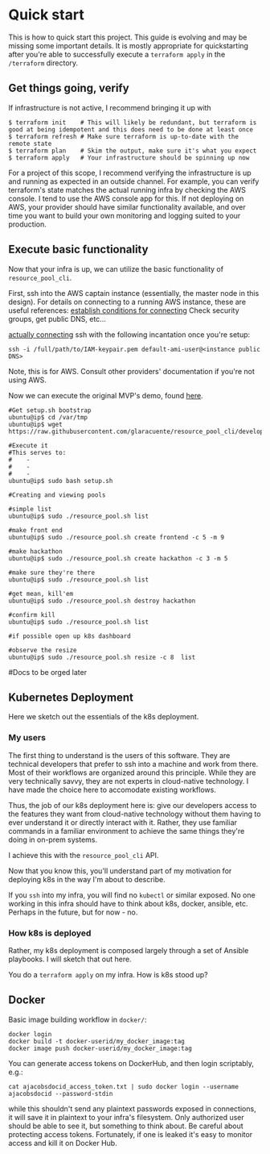 # Quick start

This is how to quick start this project.  This guide is evolving and may be
missing some important details.  It is mostly appropriate for quickstarting
after you're able to successfully execute a `terraform apply` in the
`/terraform` directory.

## Get things going, verify

If infrastructure is not active, I recommend bringing it up with
```
$ terraform init    # This will likely be redundant, but terraform is good at being idempotent and this does need to be done at least once
$ terraform refresh # Make sure terraform is up-to-date with the remote state
$ terraform plan    # Skim the output, make sure it's what you expect
$ terraform apply   # Your infrastructure should be spinning up now
```

For a project of this scope, I recommend verifying the infrastructure is up and
running as expected in an outside channel.  For example, you can verify
terraform's state matches the actual running infra by checking the AWS console.
I tend to use the AWS console app for this.  If not deploying on AWS, your
provider should have similar functionality available, and over time you want to
build your own monitoring and logging suited to your production.  

## Execute basic functionality

Now that your infra is up, we can utilize the basic functionality of `resource_pool_cli`.

First, ssh into the AWS captain instance (essentially, the master node in this design).  For details on connecting to a running AWS instance, these are useful references:
[establish conditions for connecting](https://docs.aws.amazon.com/AWSEC2/latest/UserGuide/connection-prereqs.html)
Check security groups, get public DNS, etc...

[actually connecting](https://docs.aws.amazon.com/AWSEC2/latest/UserGuide/AccessingInstancesLinux.html)
ssh with the following incantation once you're setup:
```
ssh -i /full/path/to/IAM-keypair.pem default-ami-user@<instance public DNS>
```

Note, this is for AWS.  Consult other providers' documentation if you're not using AWS.

Now we can execute the original MVP's demo, found [here](https://youtu.be/WlnvPHdo3xs).

```
#Get setup.sh bootstrap
ubuntu@ip$ cd /var/tmp
ubuntu@ip$ wget https://raw.githubusercontent.com/glaracuente/resource_pool_cli/develop/user_facing/setup.sh

#Execute it
#This serves to:
#    - 
#    - 
#    - 
ubuntu@ip$ sudo bash setup.sh
```

```
#Creating and viewing pools

#simple list
ubuntu@ip$ sudo ./resource_pool.sh list

#make front end
ubuntu@ip$ sudo ./resource_pool.sh create frontend -c 5 -m 9

#make hackathon 
ubuntu@ip$ sudo ./resource_pool.sh create hackathon -c 3 -m 5

#make sure they're there
ubuntu@ip$ sudo ./resource_pool.sh list

#get mean, kill'em
ubuntu@ip$ sudo ./resource_pool.sh destroy hackathon

#confirm kill
ubuntu@ip$ sudo ./resource_pool.sh list

#if possible open up k8s dashboard

#observe the resize
ubuntu@ip$ sudo ./resource_pool.sh resize -c 8  list

```

#Docs to be orged later

## Kubernetes Deployment

Here we sketch out the essentials of the k8s deployment.

### My users
The first thing to understand is the users of this software.  They are technical developers that prefer to ssh into a machine and work from there.  Most of their workflows are organized around this principle.  While they are very technically savvy, they are not experts in cloud-native technology.  I have made the choice here to accomodate existing workflows.

Thus, the job of our k8s deployment here is: give our developers access to the features they want from cloud-native technology without them having to ever understand it or directly interact with it.  Rather, they use familiar commands in a familiar environment to achieve the same things they're doing in on-prem systems.

I achieve this with the `resource_pool_cli` API.

Now that you know this, you'll understand part of my motivation for deploying k8s in the way I'm about to describe.

If you `ssh` into my infra, you will find no `kubectl` or similar exposed.  No one working in this infra should have to think about k8s, docker, ansible, etc.  Perhaps in the future, but for now - no.

### How k8s is deployed
Rather, my k8s deployment is composed largely through a set of Ansible playbooks.  I will sketch that out here.

You do a `terraform apply` on my infra.  How is k8s stood up?

## Docker
Basic image building workflow in `docker/`:
```
docker login
docker build -t docker-userid/my_docker_image:tag
docker image push docker-userid/my_docker_image:tag
```

You can generate access tokens on DockerHub, and then login scriptably, e.g.:
```
cat ajacobsdocid_access_token.txt | sudo docker login --username ajacobsdocid --password-stdin
```

while this shouldn't send any plaintext passwords exposed in connections, it will save it in plaintext to your infra's filesystem.  Only authorized user should be able to see it, but something to think about.  Be careful about protecting access tokens.  Fortunately, if one is leaked it's easy to monitor access and kill it on Docker Hub.
